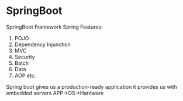 # SpringBoot
SpringBoot Framework 
Spring Features:
  1. POJO
  2. Dependency Injunction
  3. MVC
  4. Security
  5. Batch
  6. Data
  7. AOP etc.
     
Spring boot gives us a production-ready application
it provides us with embedded servers
  APP->OS->Hardware
